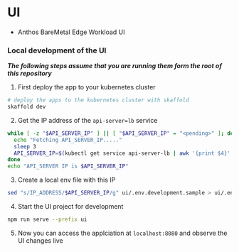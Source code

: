 # UI

- Anthos BareMetal Edge Workload UI
### Local development of the UI

***The following steps assume that you are running them form the root of this repository***

1. First deploy the app to your kubernetes cluster
```sh
# deploy the apps to the kubernetes cluster with skaffold
skaffold dev
```

2. Get the IP address of the `api-server=lb` service
```sh
while [ -z "$API_SERVER_IP" ] || [ "$API_SERVER_IP" = "<pending>" ]; do
  echo "Fetching API_SERVER_IP....."
  sleep 3
  API_SERVER_IP=$(kubectl get service api-server-lb | awk '{print $4}' | tail -n 1)
done
echo "API_SERVER IP is $API_SERVER_IP"
```

3. Create a local env file with this IP
```sh
sed "s/IP_ADDRESS/$API_SERVER_IP/g" ui/.env.development.sample > ui/.env.development.local
```

4. Start the UI project for development
```sh
npm run serve --prefix ui
```

5. Now you can access the applciation at `localhost:8080` and observe the UI changes live
